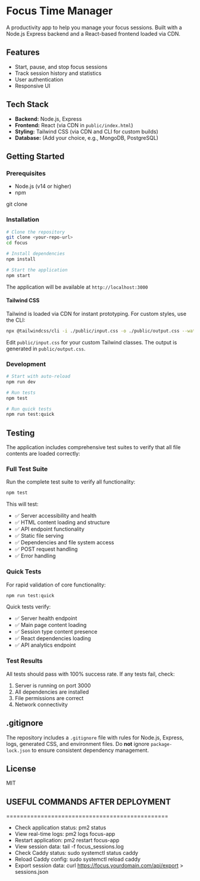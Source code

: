 # Focus Time Manager


A productivity app to help you manage your focus sessions. Built with a Node.js Express backend and a React-based frontend loaded via CDN.

## Features

- Start, pause, and stop focus sessions
- Track session history and statistics
- User authentication
- Responsive UI


## Tech Stack

- **Backend:** Node.js, Express
- **Frontend:** React (via CDN in `public/index.html`)
- **Styling:** Tailwind CSS (via CDN and CLI for custom builds)
- **Database:** (Add your choice, e.g., MongoDB, PostgreSQL)

## Getting Started

### Prerequisites

- Node.js (v14 or higher)
- npm

git clone <your-repo-url>

### Installation

```bash
# Clone the repository
git clone <your-repo-url>
cd focus

# Install dependencies
npm install

# Start the application
npm start
```

The application will be available at `http://localhost:3000`

#### Tailwind CSS

Tailwind is loaded via CDN for instant prototyping. For custom styles, use the CLI:

```bash
npx @tailwindcss/cli -i ./public/input.css -o ./public/output.css --watch
```

Edit `public/input.css` for your custom Tailwind classes. The output is generated in `public/output.css`.


### Development

```bash
# Start with auto-reload
npm run dev

# Run tests
npm test

# Run quick tests
npm run test:quick
```


## Testing

The application includes comprehensive test suites to verify that all file contents are loaded correctly:

### Full Test Suite

Run the complete test suite to verify all functionality:

```bash
npm test
```

This will test:
- ✅ Server accessibility and health
- ✅ HTML content loading and structure
- ✅ API endpoint functionality
- ✅ Static file serving
- ✅ Dependencies and file system access
- ✅ POST request handling
- ✅ Error handling

### Quick Tests

For rapid validation of core functionality:

```bash
npm run test:quick
```

Quick tests verify:
- ✅ Server health endpoint
- ✅ Main page content loading
- ✅ Session type content presence
- ✅ React dependencies loading
- ✅ API analytics endpoint

### Test Results

All tests should pass with 100% success rate. If any tests fail, check:
1. Server is running on port 3000
2. All dependencies are installed
3. File permissions are correct
4. Network connectivity


## .gitignore

The repository includes a `.gitignore` file with rules for Node.js, Express, logs, generated CSS, and environment files. Do **not** ignore `package-lock.json` to ensure consistent dependency management.

## License

MIT

## USEFUL COMMANDS AFTER DEPLOYMENT
===============================================
* Check application status: pm2 status
* View real-time logs: pm2 logs focus-app
* Restart application: pm2 restart focus-app
* View session data: tail -f focus_sessions.log
* Check Caddy status: sudo systemctl status caddy
* Reload Caddy config: sudo systemctl reload caddy
* Export session data: curl https://focus.yourdomain.com/api/export > sessions.json
